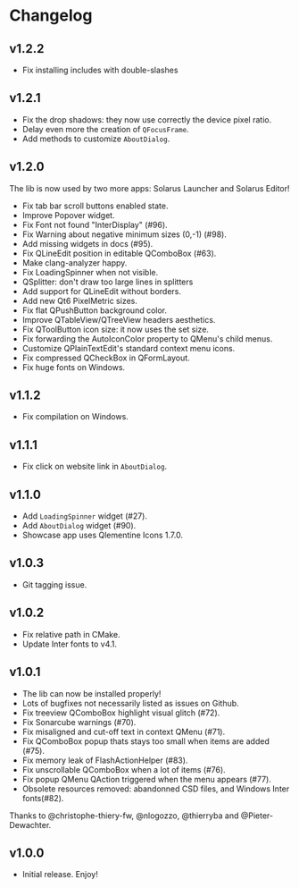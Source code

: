 # Changelog

## v1.2.2

- Fix installing includes with double-slashes

## v1.2.1

- Fix the drop shadows: they now use correctly the device pixel ratio.
- Delay even more the creation of `QFocusFrame`.
- Add methods to customize `AboutDialog`.

## v1.2.0

The lib is now used by two more apps: Solarus Launcher and Solarus Editor!

- Fix tab bar scroll buttons enabled state.
- Improve Popover widget.
- Fix Font not found "InterDisplay" (#96).
- Fix Warning about negative minimum sizes (0,-1) (#98).
- Add missing widgets in docs (#95).
- Fix QLineEdit position in editable QComboBox (#63).
- Make clang-analyzer happy.
- Fix LoadingSpinner when not visible.
- QSplitter: don't draw too large lines in splitters
- Add support for QLineEdit without borders.
- Add new Qt6 PixelMetric sizes.
- Fix flat QPushButton background color.
- Improve QTableView/QTreeView headers aesthetics.
- Fix QToolButton icon size: it now uses the set size.
- Fix forwarding the AutoIconColor property to QMenu's child menus.
- Customize QPlainTextEdit's standard context menu icons.
- Fix compressed QCheckBox in QFormLayout.
- Fix huge fonts on Windows.

## v1.1.2

- Fix compilation on Windows.

## v1.1.1

- Fix click on website link in `AboutDialog`.

## v1.1.0

- Add `LoadingSpinner` widget (#27).
- Add `AboutDialog` widget (#90).
- Showcase app uses Qlementine Icons 1.7.0.

## v1.0.3

- Git tagging issue.

## v1.0.2

- Fix relative path in CMake.
- Update Inter fonts to v4.1.

## v1.0.1

- The lib can now be installed properly!
- Lots of bugfixes not necessarily listed as issues on Github.
- Fix treeview QComboBox highlight visual glitch (#72).
- Fix Sonarcube warnings (#70).
- Fix misaligned and cut-off text in context QMenu (#71).
- Fix QComboBox popup thats stays too small when items are added (#75).
- Fix memory leak of FlashActionHelper (#83).
- Fix unscrollable QComboBox when a lot of items (#76).
- Fix popup QMenu QAction triggered when the menu appears (#77).
- Obsolete resources removed: abandonned CSD files, and Windows Inter fonts(#82).

Thanks to @christophe-thiery-fw, @nlogozzo, @thierryba and @Pieter-Dewachter.

## v1.0.0

- Initial release. Enjoy!
